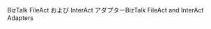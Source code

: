 <span data-ttu-id="62ca8-101">BizTalk FileAct および InterAct アダプター</span><span class="sxs-lookup"><span data-stu-id="62ca8-101">BizTalk FileAct and InterAct Adapters</span></span>